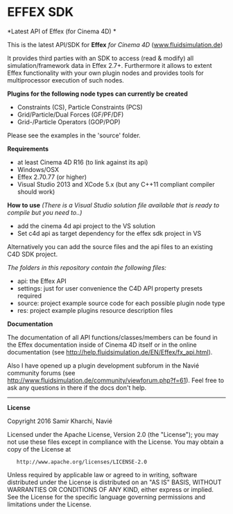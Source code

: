 # EFFEX SDK
*Latest API of Effex (for Cinema 4D) *

This is the latest API/SDK for **Effex** *for Cinema 4D* (www.fluidsimulation.de)

It provides third parties with an SDK to access (read & modify) all simulation/framework data in Effex 2.7+.
Furthermore it allows to extent Effex functionality with your own plugin nodes and provides tools for multiprocessor execution of such nodes.

**Plugins for the following node types can currently be created**
- Constraints (CS), Particle Constraints (PCS)
- Grid/Particle/Dual Forces (GF/PF/DF)
- Grid-/Particle Operators (GOP/POP)

Please see the examples in the 'source' folder.

**Requirements**
- at least Cinema 4D R16 (to link against its api)
- Windows/OSX
- Effex 2.70.77 (or higher)
- Visual Studio 2013 and XCode 5.x (but any C++11 compliant compiler should work)

**How to use**
*(There is a Visual Studio solution file available that is ready to compile but you need to..)*
- add the cinema 4d api project to the VS solution
- Set c4d api as target dependency for the effex sdk project in VS

Alternatively you can add the source files and the api files to an existing C4D SDK project.

*The folders in this repository contain the following files:*
- api: the Effex API
- settings: just for user convenience the C4D API property presets required
- source: project example source code for each possible plugin node type
- res: project example plugins resource description files


**Documentation**

The documentation of all API functions/classes/members can be found in the Effex documentation inside of Cinema 4D itself or in the online documentation (see http://help.fluidsimulation.de/EN/Effex/fx_api.html).

Also I have opened up a plugin development subforum in the Navié community forums (see http://www.fluidsimulation.de/community/viewforum.php?f=61). 
Feel free to ask any questions in there if the docs don't help.

************************************************************************************************
**License**

   Copyright 2016 Samir Kharchi, Navié

   Licensed under the Apache License, Version 2.0 (the "License");
   you may not use these files except in compliance with the License.
   You may obtain a copy of the License at

       http://www.apache.org/licenses/LICENSE-2.0

   Unless required by applicable law or agreed to in writing, software
   distributed under the License is distributed on an "AS IS" BASIS,
   WITHOUT WARRANTIES OR CONDITIONS OF ANY KIND, either express or implied.
   See the License for the specific language governing permissions and
   limitations under the License.
